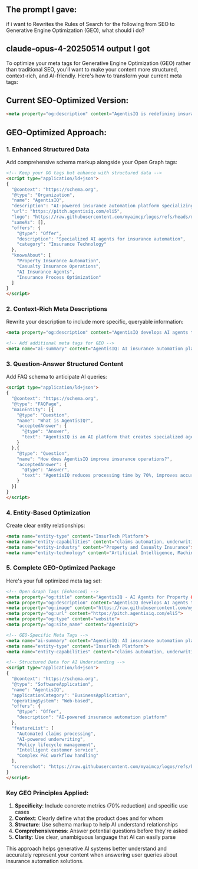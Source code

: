 ## The prompt I gave:

if i want to Rewrites the Rules of Search for the following from SEO to Generative Engine Optimization (GEO), what should i do? <meta property="og:description" content="AgentisIQ is redefining insurance automation by building specialized AI agents tailored to the real-world complexities of property and casualty operations."> <meta property="og:image" content="https://raw.githubusercontent.com/myaimcp/logos/refs/heads/main/agentis-logo2.png"> <meta property="og:url" content="https://pitch.agentisiq.com/eli5"> <meta property="og:type" content="website"> <meta property="og:site_name" content="AgentisIQ">

## claude-opus-4-20250514 output I got

To optimize your meta tags for Generative Engine Optimization (GEO) rather than traditional SEO, you'll want to make your content more structured, context-rich, and AI-friendly. Here's how to transform your current meta tags:

## Current SEO-Optimized Version:
```html
<meta property="og:description" content="AgentisIQ is redefining insurance automation by building specialized AI agents tailored to the real-world complexities of property and casualty operations.">
```

## GEO-Optimized Approach:

### 1. **Enhanced Structured Data**
Add comprehensive schema markup alongside your Open Graph tags:

```html
<!-- Keep your OG tags but enhance with structured data -->
<script type="application/ld+json">
{
  "@context": "https://schema.org",
  "@type": "Organization",
  "name": "AgentisIQ",
  "description": "AI-powered insurance automation platform specializing in property and casualty operations through intelligent agent technology",
  "url": "https://pitch.agentisiq.com/eli5",
  "logo": "https://raw.githubusercontent.com/myaimcp/logos/refs/heads/main/agentis-logo2.png",
  "sameAs": [],
  "offers": {
    "@type": "Offer",
    "description": "Specialized AI agents for insurance automation",
    "category": "Insurance Technology"
  },
  "knowsAbout": [
    "Property Insurance Automation",
    "Casualty Insurance Operations",
    "AI Insurance Agents",
    "Insurance Process Optimization"
  ]
}
</script>
```

### 2. **Context-Rich Meta Descriptions**
Rewrite your description to include more specific, queryable information:

```html
<meta property="og:description" content="AgentisIQ develops AI agents that automate property and casualty insurance operations, including claims processing, underwriting, policy management, and customer service. Our platform reduces processing time by 70% and improves accuracy in complex P&C workflows.">

<!-- Add additional meta tags for GEO -->
<meta name="ai-summary" content="AgentisIQ: AI insurance automation platform. Key features: specialized P&C agents, claims automation, underwriting AI, policy management. Benefits: 70% faster processing, improved accuracy, handles complex insurance scenarios.">
```

### 3. **Question-Answer Structured Content**
Add FAQ schema to anticipate AI queries:

```html
<script type="application/ld+json">
{
  "@context": "https://schema.org",
  "@type": "FAQPage",
  "mainEntity": [{
    "@type": "Question",
    "name": "What is AgentisIQ?",
    "acceptedAnswer": {
      "@type": "Answer",
      "text": "AgentisIQ is an AI platform that creates specialized agents for automating property and casualty insurance operations, handling complex workflows that traditional automation cannot manage."
    }
  },{
    "@type": "Question",
    "name": "How does AgentisIQ improve insurance operations?",
    "acceptedAnswer": {
      "@type": "Answer",
      "text": "AgentisIQ reduces processing time by 70%, improves accuracy in underwriting and claims, and handles complex P&C scenarios through specialized AI agents trained on insurance-specific data."
    }
  }]
}
</script>
```

### 4. **Entity-Based Optimization**
Create clear entity relationships:

```html
<meta name="entity-type" content="InsurTech Platform">
<meta name="entity-capabilities" content="claims automation, underwriting AI, policy management, customer service automation">
<meta name="entity-industry" content="Property and Casualty Insurance">
<meta name="entity-technology" content="Artificial Intelligence, Machine Learning, Natural Language Processing">
```

### 5. **Complete GEO-Optimized Package**
Here's your full optimized meta tag set:

```html
<!-- Open Graph Tags (Enhanced) -->
<meta property="og:title" content="AgentisIQ - AI Agents for Property & Casualty Insurance Automation">
<meta property="og:description" content="AgentisIQ develops AI agents that automate property and casualty insurance operations, including claims processing, underwriting, policy management, and customer service. Our platform reduces processing time by 70% and improves accuracy in complex P&C workflows.">
<meta property="og:image" content="https://raw.githubusercontent.com/myaimcp/logos/refs/heads/main/agentis-logo2.png">
<meta property="og:url" content="https://pitch.agentisiq.com/eli5">
<meta property="og:type" content="website">
<meta property="og:site_name" content="AgentisIQ">

<!-- GEO-Specific Meta Tags -->
<meta name="ai-summary" content="AgentisIQ: AI insurance automation platform. Key features: specialized P&C agents, claims automation, underwriting AI, policy management. Benefits: 70% faster processing, improved accuracy, handles complex insurance scenarios.">
<meta name="entity-type" content="InsurTech Platform">
<meta name="entity-capabilities" content="claims automation, underwriting AI, policy management, customer service automation">

<!-- Structured Data for AI Understanding -->
<script type="application/ld+json">
{
  "@context": "https://schema.org",
  "@type": "SoftwareApplication",
  "name": "AgentisIQ",
  "applicationCategory": "BusinessApplication",
  "operatingSystem": "Web-based",
  "offers": {
    "@type": "Offer",
    "description": "AI-powered insurance automation platform"
  },
  "featureList": [
    "Automated claims processing",
    "AI-powered underwriting",
    "Policy lifecycle management",
    "Intelligent customer service",
    "Complex P&C workflow handling"
  ],
  "screenshot": "https://raw.githubusercontent.com/myaimcp/logos/refs/heads/main/agentis-logo2.png"
}
</script>
```

### Key GEO Principles Applied:
1. **Specificity**: Include concrete metrics (70% reduction) and specific use cases
2. **Context**: Clearly define what the product does and for whom
3. **Structure**: Use schema markup to help AI understand relationships
4. **Comprehensiveness**: Answer potential questions before they're asked
5. **Clarity**: Use clear, unambiguous language that AI can easily parse

This approach helps generative AI systems better understand and accurately represent your content when answering user queries about insurance automation solutions.
